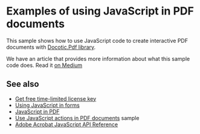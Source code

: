 # Examples of using JavaScript in PDF documents
This sample shows how to use JavaScript code to create interactive PDF documents with [Docotic.Pdf library](https://bitmiracle.com/pdf-library/).

We have an article that provides more information about what this sample code does. Read it [on Medium](https://medium.com/@bitmiracle/javascript-in-pdf-7d738d6c)

## See also
* [Get free time-limited license key](https://bitmiracle.com/pdf-library/download)
* [Using JavaScript in forms](https://bitmiracle.com/pdf-library/edit/#javascript-in-forms)
* [JavaScript in PDF](https://medium.com/@bitmiracle/javascript-in-pdf-7d738d6c6c09)
* [Use JavaScript actions in PDF documents](/Samples/Actions/JavaScriptAction) sample
* [Adobe Acrobat JavaScript API Reference](https://opensource.adobe.com/dc-acrobat-sdk-docs/library/jsapiref/)